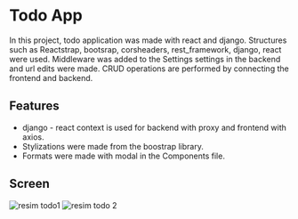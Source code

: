 
# Todo App

In this project, todo application was made with react and django.
Structures such as Reactstrap, bootsrap, corsheaders, rest_framework, django, react were used. Middleware was added to the Settings settings in the backend and url edits were made. CRUD operations are performed by connecting the frontend and backend.




## Features

- django - react context is used for backend with proxy and frontend with axios.
- Stylizations were made from the boostrap library.
- Formats were made with modal in the Components file.


  
## Screen

![resim todo1](https://github.com/Rana-Tek/Todo-App-react-and-django/assets/118974747/1e6bd1a3-a8e6-499f-85b1-5ae9f72e0281)
![resim todo 2](https://github.com/Rana-Tek/Todo-App-react-and-django/assets/118974747/d1a72356-33f2-438b-a3eb-eb47ba4deb4c)
